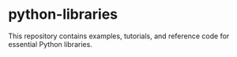 # python-libraries
This repository contains examples, tutorials, and reference code for essential Python libraries.
